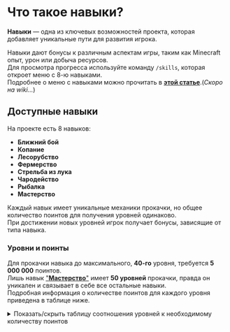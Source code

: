 # Что такое навыки?

**Навыки** — одна из ключевых возможностей проекта, которая добавляет уникальные пути для развития игрока.

Навыки дают бонусы к различным аспектам игры, таким как Minecraft опыт, урон или добыча ресурсов.\
Для просмотра прогресса используйте команду `/skills`, которая откроет меню с 8-ю навыками.\
Подробнее о меню с навыками можно прочитать в [**этой статье**](#).(*Скоро на wiki...*)

## Доступные навыки

На проекте есть 8 навыков:
- **Ближний бой**
- **Копание**
- **Лесорубство**
- **Фермерство**
- **Стрельба из лука**
- **Чародейство**
- **Рыбалка**
- **Мастерство**

Каждый навык имеет уникальные механики прокачки, но общее количество поинтов для получения уровней одинаково.\
При достижении новых уровней игрок получает бонусы, зависящие от типа навыка.

### Уровни и поинты

Для прокачки навыка до максимального, **40-го** уровня, требуется **5 000 000** поинтов.\
Лишь навык ["**Мастерство**"](/docs/skills/mastery) имеет **50 уровней** прокачки, правда он уникален и связывает в себе все остальные навыки.\
Подробная информация о количестве поинтов для каждого уровня приведена в таблице ниже.

<details>
  <summary>Показать/скрыть таблицу соотношения уровней к необходимому количеству поинтов</summary>
  <div>
    <table>
      <thead>
        <tr>
          <th>Уровень</th>
          <th>Необходимые поинты</th>
        </tr>
      </thead>
      <tbody>
        <tr>
          <th>1</th>
          <th>0 (начальный уровень)</th>
        </tr>
        <tr>
          <th>2</th>
          <th>120</th>
        </tr>
        <tr>
          <th>3</th>
          <th>300</th>
        </tr>
        <tr>
          <th>4</th>
          <th>475</th>
        </tr>
        <tr>
          <th>5</th>
          <th>700</th>
        </tr>
        <tr>
          <th>6</th>
          <th>1 200</th>
        </tr>
        <tr>
          <th>7</th>
          <th>1 750</th>
        </tr>
        <tr>
          <th>8</th>
          <th>2 400</th>
        </tr>
        <tr>
          <th>9</th>
          <th>3 500</th>
        </tr>
        <tr>
          <th>10</th>
          <th>4 750</th>
        </tr>
        <tr>
          <th>11</th>
          <th>8 300</th>
        </tr>
        <tr>
          <th>12</th>
          <th>12 000</th>
        </tr>
        <tr>
          <th>13</th>
          <th>17 500</th>
        </tr>
        <tr>
          <th>14</th>
          <th>23 000</th>
        </tr>
        <tr>
          <th>15</th>
          <th>35 000</th>
        </tr>
        <tr>
          <th>16</th>
          <th>50 000</th>
        </tr>
        <tr>
          <th>17</th>
          <th>70 000</th>
        </tr>
        <tr>
          <th>18</th>
          <th>120 000</th>
        </tr>
        <tr>
          <th>19</th>
          <th>175 000</th>
        </tr>
        <tr>
          <th>20</th>
          <th>235 000</th>
        </tr>
        <tr>
          <th>21</th>
          <th>475 000</th>
        </tr>
        <tr>
          <th>22</th>
          <th>715 000</th>
        </tr>
        <tr>
          <th>23</th>
          <th>950 000</th>
        </tr>
        <tr>
          <th>24</th>
          <th>1 200 000</th>
        </tr>
        <tr>
          <th>25</th>
          <th>1 420 000</th>
        </tr>
        <tr>
          <th>26</th>
          <th>1 660 000</th>
        </tr>
        <tr>
          <th>27</th>
          <th>1 900 000</th>
        </tr>
        <tr>
          <th>28</th>
          <th>2 140 000</th>
        </tr>
        <tr>
          <th>29</th>
          <th>2 380 000</th>
        </tr>
        <tr>
          <th>30</th>
          <th>2 850 000</th>
        </tr>
        <tr>
          <th>31</th>
          <th>3 000 000</th>
        </tr>
        <tr>
          <th>32</th>
          <th>3 100 000</th>
        </tr>
        <tr>
          <th>33</th>
          <th>3 300 000</th>
        </tr>
        <tr>
          <th>34</th>
          <th>3 570 000</th>
        </tr>
        <tr>
          <th>35</th>
          <th>3 810 000</th>
        </tr>
        <tr>
          <th>36</th>
          <th>4 050 000</th>
        </tr>
        <tr>
          <th>37</th>
          <th>4 280 000</th>
        </tr>
        <tr>
          <th>38</th>
          <th>4 520 000</th>
        </tr>
        <tr>
          <th>39</th>
          <th>4 750 000</th>
        </tr>
        <tr>
          <th>40</th>
          <th>5 000 000</th>
        </tr>
        <tr>
          <th colspan="2">Уровни выше 40-го относятся к навыку «Мастерство».</th>
        </tr>
        <tr>
          <th>41</th>
          <th>8 000 000</th>
        </tr>
        <tr>
          <th>42</th>
          <th>11 000 000</th>
        </tr>
        <tr>
          <th>43</th>
          <th>14 000 000</th>
        </tr>
        <tr>
          <th>44</th>
          <th>17 000 000</th>
        </tr>
        <tr>
          <th>45</th>
          <th>20 000 000</th>
        </tr>
        <tr>
          <th>46</th>
          <th>23 000 000</th>
        </tr>
        <tr>
          <th>47</th>
          <th>26 000 000</th>
        </tr>
        <tr>
          <th>48</th>
          <th>29 000 000</th>
        </tr>
        <tr>
          <th>49</th>
          <th>32 000 000</th>
        </tr>
        <tr>
          <th>50</th>
          <th>35 000 000</th>
        </tr>
      </tbody>
    </table>
  </div>
</details>
